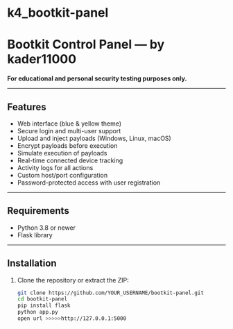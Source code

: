 # k4_bootkit-panel

# Bootkit Control Panel — by kader11000

**For educational and personal security testing purposes only.**

---

## Features

- Web interface (blue & yellow theme)
- Secure login and multi-user support
- Upload and inject payloads (Windows, Linux, macOS)
- Encrypt payloads before execution
- Simulate execution of payloads
- Real-time connected device tracking
- Activity logs for all actions
- Custom host/port configuration
- Password-protected access with user registration

---

## Requirements

- Python 3.8 or newer
- Flask library

---

## Installation

1. Clone the repository or extract the ZIP:
   ```bash
   git clone https://github.com/YOUR_USERNAME/bootkit-panel.git
   cd bootkit-panel
   pip install flask
   python app.py
   open url >>>>>http://127.0.0.1:5000
   
